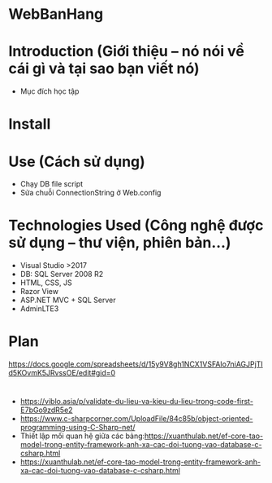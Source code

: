# WebBanHang
# Introduction (Giới thiệu – nó nói về cái gì và tại sao bạn viết nó)
- Mục đích học tập
# Install
# Use (Cách sử dụng)
- Chạy DB file script
- Sửa chuỗi ConnectionString ở Web.config
# Technologies Used (Công nghệ được sử dụng – thư viện, phiên bản…)
- Visual Studio >2017
- DB: SQL Server 2008 R2
- HTML, CSS, JS
- Razor View
- ASP.NET MVC + SQL Server
- AdminLTE3
# Plan
https://docs.google.com/spreadsheets/d/15y9V8gh1NCX1VSFAIo7niAGJPjTId5KOvmK5JRvssOE/edit#gid=0
# 
- https://viblo.asia/p/validate-du-lieu-va-kieu-du-lieu-trong-code-first-E7bGo9zdR5e2
- https://www.c-sharpcorner.com/UploadFile/84c85b/object-oriented-programming-using-C-Sharp-net/
- Thiết lập mối quan hệ giữa các bảng:https://xuanthulab.net/ef-core-tao-model-trong-entity-framework-anh-xa-cac-doi-tuong-vao-database-c-csharp.html
- https://xuanthulab.net/ef-core-tao-model-trong-entity-framework-anh-xa-cac-doi-tuong-vao-database-c-csharp.html

